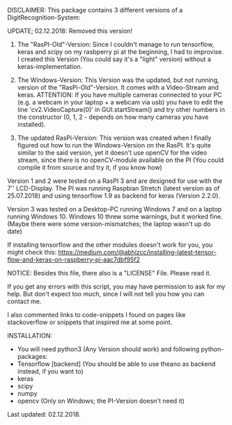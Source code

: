 DISCLAIMER:
This package contains 3 different versions of a DigitRecognition-System:

UPDATE; 02.12.2018: Removed this version!
1) The "RasPI-Old"-Version:
Since I couldn't manage to run tensorflow, keras and scipy on my rasbperry pi at the beginning, I had to improvise.
I created this Version (You could say it's a "light" version) without a keras-implementation.

2) The Windows-Version:
This Version was the updated, but not running, version of the "RasPi-Old"-Version. It comes with a Video-Stream and keras.
ATTENTION:
If you have multiple cameras connected to your PC (e.g. a webcam in your laptop + a webcam via usb) you have to edit the line
'cv2.VideoCapture(0)' in GUI.startStream() and try other numbers in the constructor
(0, 1, 2 - depends on how many cameras you have installed).

3) The updated RasPi-Version:
This version was created when I finally figured out how to run the Windows-Version on the RasPI. 
It's quite similar to the said version, yet it doesn't use openCV for the video stream, since there is no openCV-module
available on the PI (You could compile it from source and try it, if you know how)


Version 1 and 2 were tested on a RasPI 3 and are designed for use with the 7'' LCD-Display. The PI was running Raspbian 
Stretch (latest version as of 25.07.2018) and using tensorflow 1.9 as backend for keras (Version 2.2.0).

Version 3 was tested on a Desktop-PC running Windows 7 and on a laptop running Windows 10. Windows 10 threw some warnings, 
but it worked fine. (Maybe there were some version-mismatches; the laptop wasn't up do date)


If installing tensorflow and the other modules doesn't work for you, you might check this: 
https://medium.com/@abhizcc/installing-latest-tensor-flow-and-keras-on-raspberry-pi-aac7dbf95f2

NOTICE:
Besides this file, there also is a "LICENSE" File. Please read it.

If you get any errors with this script, you may have permission to ask for my help. But don't expect too much, since I will
not tell you how you can contact me.

I also commented links to code-snippets I found on pages like stackoverflow or snippets that inspired me at some point.


INSTALLATION:
- You will need python3 (Any Version should work) and following python-packages:
- Tensorflow [backend] (You should be able to use theano as backend instead, if you want to)
- keras
- scipy
- numpy
- opencv (Only on Windows; the PI-Version doesn't need it)


Last updated: 02.12.2018.